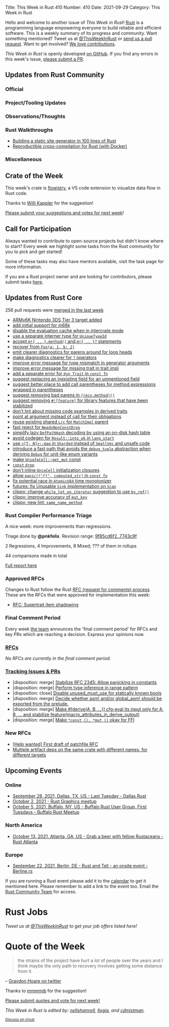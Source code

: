 Title: This Week in Rust 410
Number: 410
Date: 2021-09-29
Category: This Week in Rust

Hello and welcome to another issue of *This Week in Rust*!
[Rust](http://rust-lang.org) is a programming language empowering everyone to build reliable and efficient software.
This is a weekly summary of its progress and community.
Want something mentioned? Tweet us at [@ThisWeekInRust](https://twitter.com/ThisWeekInRust) or [send us a pull request](https://github.com/rust-lang/this-week-in-rust).
Want to get involved? [We love contributions](https://github.com/rust-lang/rust/blob/master/CONTRIBUTING.md).

*This Week in Rust* is openly developed [on GitHub](https://github.com/rust-lang/this-week-in-rust).
If you find any errors in this week's issue, [please submit a PR](https://github.com/rust-lang/this-week-in-rust/pulls).

## Updates from Rust Community

### Official

### Project/Tooling Updates

### Observations/Thoughts

### Rust Walkthroughs

* [Building a static site generator in 100 lines of Rust](https://kerkour.com/blog/rust-static-site-generator/)
* [Reproductible cross-compilation for Rust (with Docker)](https://kerkour.com/blog/rust-reproductible-cross-compilation-with-docker/)

### Miscellaneous

## Crate of the Week

This week's crate is [flowistry](https://github.com/willcrichton/flowistry), a VS code extension to visualize data flow in Rust code.

Thanks to [Willi Kappler](https://users.rust-lang.org/t/crate-of-the-week/2704/963) for the suggestion!

[Please submit your suggestions and votes for next week][submit_crate]!

[submit_crate]: https://users.rust-lang.org/t/crate-of-the-week/2704

## Call for Participation

Always wanted to contribute to open-source projects but didn't know where to start?
Every week we highlight some tasks from the Rust community for you to pick and get started!

Some of these tasks may also have mentors available, visit the task page for more information.

If you are a Rust project owner and are looking for contributors, please submit tasks [here][guidelines].

[guidelines]: https://users.rust-lang.org/t/twir-call-for-participation/4821

## Updates from Rust Core

256 pull requests were [merged in the last week][merged]

[merged]: https://github.com/search?q=is%3Apr+org%3Arust-lang+is%3Amerged+merged%3A2021-09-13..2021-09-20

* [ARMv6K Nintendo 3DS Tier 3 target added](https://github.com/rust-lang/rust/pull/88529)
* [add initial support for m68k](https://github.com/rust-lang/rust/pull/88321)
* [disable the evaluation cache when in intercrate mode](https://github.com/rust-lang/rust/pull/88994)
* [use a separate interner type for `UniqueTypeId`](https://github.com/rust-lang/rust/pull/87867)
* [accept `m!{ .. }.method()` and `m!{ .. }?` statements](https://github.com/rust-lang/rust/pull/88690)
* [recover from `Foo(a: 1, b: 2)`](https://github.com/rust-lang/rust/pull/88729)
* [emit clearer diagnostics for parens around for loop heads](https://github.com/rust-lang/rust/pull/86422)
* [make diagnostics clearer for `?` operators](https://github.com/rust-lang/rust/pull/86382)
* [improve error message for type mismatch in generator arguments](https://github.com/rust-lang/rust/pull/88911)
* [improve error message for missing trait in trait impl](https://github.com/rust-lang/rust/pull/88894)
* [add a separate error for `dyn Trait` in `const fn`](https://github.com/rust-lang/rust/pull/89021)
* [suggest replacing an inexisting field for an unmentioned field](https://github.com/rust-lang/rust/pull/87960)
* [suggest better place to add call parentheses for method expressions wrapped in parentheses](https://github.com/rust-lang/rust/pull/89055)
* [suggest removing bad parens in `(recv.method)()`](https://github.com/rust-lang/rust/pull/88841)
* [suggest removing `#![feature]` for library features that have been stabilized](https://github.com/rust-lang/rust/pull/89012)
* [don't lint about missing code examples in derived traits](https://github.com/rust-lang/rust/pull/88735)
* [point at argument instead of call for their obligations](https://github.com/rust-lang/rust/pull/88719)
* [reuse existing shared `Lrc` for `MatchImpl` parent](https://github.com/rust-lang/rust/pull/89000)
* [fast reject for `NeedsNonConstDrop`](https://github.com/rust-lang/rust/pull/88965)
* [simplify lazy `DefPathHash` decoding by using an on-disk hash table](https://github.com/rust-lang/rust/pull/82183)
* [avoid codegen for `Result::into_ok` in `lang_start`](https://github.com/rust-lang/rust/pull/88988)
* [use `<[T; N]>::map` in `Sharded` instead of `SmallVec` and unsafe code](https://github.com/rust-lang/rust/pull/89069)
* [introduce a fast path that avoids the `debug_tuple` abstraction when deriving `Debug` for unit-like enum variants](https://github.com/rust-lang/rust/pull/88832)
* [make `UnsafeCell::get_mut` const](https://github.com/rust-lang/rust/pull/88722)
* [`const` `drop`](https://github.com/rust-lang/rust/pull/88558)
* [don't inline `OnceCell` initialization closures](https://github.com/rust-lang/rust/pull/89031)
* [allow `panic!("{}", computed_str)` in `const fn`](https://github.com/rust-lang/rust/pull/88954)
* [fix potential race in `AtomicU64` time monotonizer](https://github.com/rust-lang/rust/pull/89017)
* [futures: fix Unusable `Sink` implementation on `Scan`](https://github.com/rust-lang/futures-rs/pull/2499)
* [clippy: change `while_let_on_iterator` suggestion to use `by_ref()`](https://github.com/rust-lang/rust-clippy/pull/7690)
* [clippy: improve accuracy of `mut_key`](https://github.com/rust-lang/rust-clippy/pull/7640)
* [clippy: new lint: `same_name_method`](https://github.com/rust-lang/rust-clippy/pull/7653)

### Rust Compiler Performance Triage

A nice week: more improvements than regressions.

Triage done by **@pnkfelix**.
Revision range: [9f85cd6f2..7743c9f](https://perf.rust-lang.org/?start=9f85cd6f2ab2769c16e89dcdddb3e11d9736b351&end=7743c9fadd64886d537966ba224b9c20e6014a59&absolute=false&stat=instructions%3Au)

2 Regressions, 4 Improvements, 8 Mixed; ??? of them in rollups

44 comparisons made in total

[Full report here](https://github.com/rust-lang/rustc-perf/blob/master/triage/2021-09-21.md)

### Approved RFCs

Changes to Rust follow the Rust [RFC (request for comments) process](https://github.com/rust-lang/rfcs#rust-rfcs). These
are the RFCs that were approved for implementation this week:

* [RFC: Supertrait item shadowing](https://github.com/rust-lang/rfcs/pull/2845)

### Final Comment Period

Every week [the team](https://www.rust-lang.org/team.html) announces the
'final comment period' for RFCs and key PRs which are reaching a
decision. Express your opinions now.

### [RFCs](https://github.com/rust-lang/rfcs/labels/final-comment-period)

*No RFCs are currently in the final comment period.*

### [Tracking Issues & PRs](https://github.com/rust-lang/rust/labels/final-comment-period)


* [disposition: merge] [Stabilize RFC 2345: Allow panicking in constants](https://github.com/rust-lang/rust/issues/89006)
* [disposition: merge] [Perform type inference in range pattern](https://github.com/rust-lang/rust/pull/88090)
* [disposition: close] [Disable unused_must_use for statically known bools](https://github.com/rust-lang/rust/pull/88028)
* [disposition: merge] [Decide whether asm! and/or global_asm! should be exported from the prelude.](https://github.com/rust-lang/rust/issues/87228)
* [disposition: merge] [Make #[derive(A, B, ...)] cfg-eval its input only for A, B, ... and stabilize feature(macro_attributes_in_derive_output)](https://github.com/rust-lang/rust/pull/87220)
* [disposition: merge] [Make `*const (), *mut ()` okay for FFI](https://github.com/rust-lang/rust/pull/84267)

### New RFCs

* [[Help wanted] First draft of patchfile RFC](https://github.com/rust-lang/rfcs/pull/3177)
* [Multiple artifact deps on the same crate with different names, for different targets](https://github.com/rust-lang/rfcs/pull/3176)

## Upcoming Events

### Online

* [September 28, 2021, Dallas, TX, US - Last Tuesday - Dallas Rust](https://www.meetup.com/Dallas-Rust/events/jqxqwryccmblc/)
* [October 2, 2021 - Rust Graphics meetup](https://github.com/gfx-rs/meetup)
* [October 5, 2021, Buffalo, NY, US - Buffalo Rust User Group, First Tuesdays - Buffalo Rust Meetup](https://www.meetup.com/Buffalo-Rust-Meetup/events/280628523/)

### North America

* [October 13, 2021, Atlanta, GA, US - Grab a beer with fellow Rustaceans - Rust Atlanta](https://www.meetup.com/Rust-ATL/events/lhpkmsyccnbrb/)

### Europe

* [September 22, 2021, Berlin, DE - Rust and Tell - an onsite event - Berline.rs](https://berline.rs/)


If you are running a Rust event please add it to the [calendar] to get
it mentioned here. Please remember to add a link to the event too.
Email the [Rust Community Team][community] for access.

[calendar]: https://www.google.com/calendar/embed?src=apd9vmbc22egenmtu5l6c5jbfc%40group.calendar.google.com
[community]: mailto:community-team@rust-lang.org

# Rust Jobs

*Tweet us at [@ThisWeekInRust](https://twitter.com/ThisWeekInRust) to get your job offers listed here!*

# Quote of the Week

> the strains of the project have hurt a lot of people over the years and I think maybe the only path to recovery involves getting some distance from it.

– [Graydon Hoare on twitter](https://twitter.com/graydon_pub/status/1437521319722029056)

Thanks to [mmmmib](https://users.rust-lang.org/t/twir-quote-of-the-week/328/1107) for the suggestion!

[Please submit quotes and vote for next week!](https://users.rust-lang.org/t/twir-quote-of-the-week/328)

*This Week in Rust is edited by: [nellshamrell](https://github.com/nellshamrell), [llogiq](https://github.com/llogiq), and [cdmistman](https://github.com/cdmistman).*

<small>[Discuss on r/rust](https://www.reddit.com/r/rust/comments/k5nsab/this_week_in_rust_367/)</small>
